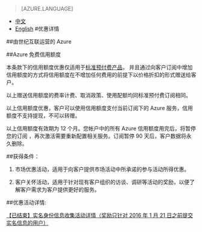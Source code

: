 <properties
	pageTitle=""
    description=""
    services=""
    documentationCenter=""
    authors=""
    manager=""
    editor=""
    tags=""/>

<tags ms.service="legal" ms.date="" wacn.date="" wacn.lang="cn"/>

> [AZURE.LANGUAGE]
- [中文](/offers/azure-monetary-credit/)
- [English](/offers/azure-monetary-credit-en/)
#优惠详情

##由世纪互联运营的 Azure

##Azure 免费信用额度

本条款下的信用额度优惠仅适用于[标准预付费产品](https://www.azure.cn/offers/ms-mc-arz-33p/)， 并且通过向客户订阅中增加信用额度的方式将信用额度在不增加任何费用的前提下以价格折扣的形式赠送给客户。

以上赠送信用额度的费率计费、取消政策、使用配额均同标准预付费订阅相同。

以上信用额度优惠，客户可以使用信用额度支付当前订阅下的 Azure 服务，信用额度不支持提现，不可以转赠。

以上信用额度有效期为 12 个月。您帐户中的所有 Azure 信用额度用完后，将暂停您的订阅 ，再次激活需要重新配置相关服务。订阅暂停 90 天后，客户数据将永久删除。

##获得条件：

1. 市场优惠活动，适用于向客户提供市场活动中所承诺的参与活动所得优惠。

2. 客户关怀活动，适用于针对现有客户组织的访谈、调研等活动的奖励，以便了解客户需求为客户提供更好的服务。

##优惠活动详情:

[【已结束】实名身份信息收集活动详情（奖励只针对 2016 年 1 月 21 日之前提交实名信息的用户）](https://www.azure.cn/support/real-name-annoucement)
